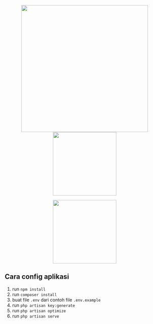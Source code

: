 <p align="center"><a href="https://laravel.com" target="_blank"><img src="https://raw.githubusercontent.com/laravel/art/master/logo-lockup/5%20SVG/2%20CMYK/1%20Full%20Color/laravel-logolockup-cmyk-red.svg" width="400"></a>
<a href="https://vuejs.org/" target="_blank"><img src="https://vuejs.org/images/logo.png" width="200" height="200"></a></p>

<p align="center"><a href="https://inertiajs.com/" target="_blank"><img src="https://avatars.githubusercontent.com/u/47703742?s=200&v=4" width="200" height="200"></a></p>

## Cara config aplikasi 
1. run `npm install`
2. run `composer install`
3. buat file `.env` dari contoh file `.env.example`
4. run `php artisan key:generate`
5. run `php artisan optimize`
6. run `php artisan serve`

